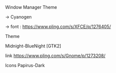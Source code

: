

Window Manager Theme

-> Cyanogen

-> font : https://www.pling.com/s/XFCE/p/1276405/

Theme

Midnight-BlueNight [GTK2]

link https://www.pling.com/s/Gnome/p/1273208/


Icons Papirus-Dark
